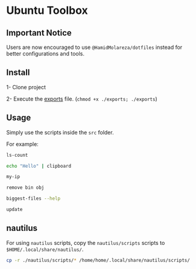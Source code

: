 # Ubuntu Toolbox

## Important Notice

Users are now encouraged to use `@HamidMolareza/dotfiles` instead for better configurations and tools.

## Install

1- Clone project

2- Execute the [exports](./exports) file. (`chmod +x ./exports; ./exports`)

## Usage
Simply use the scripts inside the `src` folder.

For example:
```bash
ls-count

echo "Hello" | clipboard

my-ip

remove bin obj

biggest-files --help

update
```

## nautilus

For using `nautilus` scripts, copy the `nautilus/scripts` scripts to `$HOME/.local/share/nautilus/`.

```bash
cp -r ./nautilus/scripts/* /home/home/.local/share/nautilus/scripts/
```
